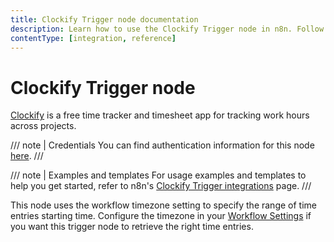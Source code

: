 ```yaml
---
title: Clockify Trigger node documentation
description: Learn how to use the Clockify Trigger node in n8n. Follow technical documentation to integrate Clockify Trigger node into your workflows.
contentType: [integration, reference]
---
```


# Clockify Trigger node

[Clockify](https://clockify.me/) is a free time tracker and timesheet app for tracking work hours across projects.

/// note | Credentials
You can find authentication information for this node [here](/integrations/builtin/credentials/clockify.md).
///

///  note  | Examples and templates
For usage examples and templates to help you get started, refer to n8n's [Clockify Trigger integrations](https://n8n.io/integrations/clockify-trigger/) page.
///

This node uses the workflow timezone setting to specify the range of time entries starting time. Configure the timezone in your [Workflow Settings](/workflows/settings.md) if you want this trigger node to retrieve the right time entries.
